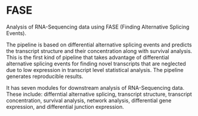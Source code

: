 # FASE

Analysis of RNA-Sequencing data using FASE (Finding Alternative Splicing Events).

The pipeline is based on differential alternative splicing events and predicts the transcript structure and their concentration along with survival analysis. This is the first kind of pipeline that takes advantage of differential alternative splicing events for finding novel transcripts that are neglected due to low expression in transcript level statistical analysis. The pipeline generates reproducible results.

It has seven modules for downstream analysis of RNA-Sequencing data. These include: differntial alternative splicing, transcript structure, transcript concentration, survival analysis, network analysis, differential gene expression, and differential junction expression.
